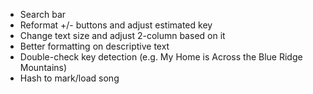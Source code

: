 * Search bar
* Reformat +/- buttons and adjust estimated key
* Change text size and adjust 2-column based on it
* Better formatting on descriptive text
* Double-check key detection (e.g. My Home is Across the Blue Ridge Mountains)
* Hash to mark/load song